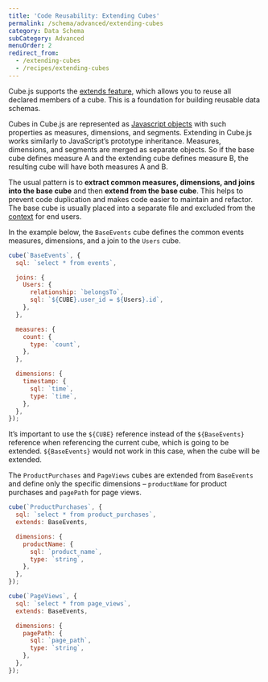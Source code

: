 ```yaml
---
title: 'Code Reusability: Extending Cubes'
permalink: /schema/advanced/extending-cubes
category: Data Schema
subCategory: Advanced
menuOrder: 2
redirect_from:
  - /extending-cubes
  - /recipes/extending-cubes
---
```


Cube.js supports the
[extends feature](/schema/reference/cube#parameters-extends), which allows you
to reuse all declared members of a cube. This is a foundation for building
reusable data schemas.

Cubes in Cube.js are represented as
[Javascript objects](https://www.w3schools.com/js/js_objects.asp) with such
properties as measures, dimensions, and segments. Extending in Cube.js works
similarly to JavaScript’s prototype inheritance. Measures, dimensions, and
segments are merged as separate objects. So if the base cube defines measure A
and the extending cube defines measure B, the resulting cube will have both
measures A and B.

The usual pattern is to **extract common measures, dimensions, and joins into
the base cube** and then **extend from the base cube**. This helps to prevent
code duplication and makes code easier to maintain and refactor. The base cube
is usually placed into a separate file and excluded from the [context](context)
for end users.

In the example below, the `BaseEvents` cube defines the common events measures,
dimensions, and a join to the `Users` cube.

```javascript
cube(`BaseEvents`, {
  sql: `select * from events`,

  joins: {
    Users: {
      relationship: `belongsTo`,
      sql: `${CUBE}.user_id = ${Users}.id`,
    },
  },

  measures: {
    count: {
      type: `count`,
    },
  },

  dimensions: {
    timestamp: {
      sql: `time`,
      type: `time`,
    },
  },
});
```

<div class="block attention-block">

It’s important to use the `${CUBE}` reference instead of the `${BaseEvents}`
reference when referencing the current cube, which is going to be extended.
`${BaseEvents}` would not work in this case, when the cube will be extended.

</div>

The `ProductPurchases` and `PageViews` cubes are extended from `BaseEvents` and
define only the specific dimensions – `productName` for product purchases and
`pagePath` for page views.

```javascript
cube(`ProductPurchases`, {
  sql: `select * from product_purchases`,
  extends: BaseEvents,

  dimensions: {
    productName: {
      sql: `product_name`,
      type: `string`,
    },
  },
});

cube(`PageViews`, {
  sql: `select * from page_views`,
  extends: BaseEvents,

  dimensions: {
    pagePath: {
      sql: `page_path`,
      type: `string`,
    },
  },
});
```
